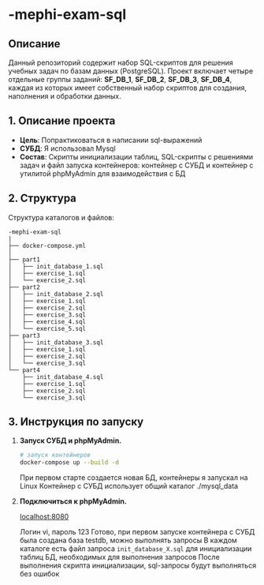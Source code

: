 # -mephi-exam-sql

## Описание

Данный репозиторий содержит набор SQL-скриптов для решения учебных задач по базам данных (PostgreSQL). 
Проект включает четыре отдельные группы заданий: **SF\_DB\_1**, **SF\_DB\_2**, **SF\_DB\_3**, **SF\_DB\_4**, каждая из которых имеет собственный набор скриптов для создания, наполнения и обработки данных.

## 1. Описание проекта

- **Цель**: Попрактиковаться в написании sql-выражений
- **СУБД**: Я использовал Mysql
- **Состав**: Скрипты инициализации таблиц, SQL-скрипты с решениями задач и файл запуска контейнеров: контейнер с СУБД и контейнер с утилитой phpMyAdmin для взаимодействия с БД

## 2. Структура

Структура каталогов и файлов:

```
-mephi-exam-sql
|
├── docker-compose.yml
│  
├── part1
│   ├── init_database_1.sql
│   ├── exercise_1.sql
│   └── exercise_2.sql
├── part2
│   ├── init_database_2.sql
│   ├── exercise_1.sql
│   ├── exercise_2.sql
│   ├── exercise_3.sql
│   ├── exercise_4.sql
│   └── exercise_5.sql
├── part3
│   ├── init_database_3.sql
│   ├── exercise_1.sql
│   ├── exercise_2.sql
│   └── exercise_3.sql
└── part4
    ├── init_database_4.sql
    ├── exercise_1.sql
    ├── exercise_2.sql
    └── exercise_3.sql
```

## 3. Инструкция по запуску

1. **Запуск СУБД и phpMyAdmin.**

   ```bash
   # запуск контейнеров
   docker-compose up --build -d
   ```

   При первом старте создается новая БД, контейнеры я запускал на Linux
   Контейнер с СУБД использует общий каталог ./mysql_data

2. **Подключиться к phpMyAdmin.**

   [localhost:8080](http://localhost:8080/)

   Логин vi, пароль 123
   Готово, при первом запуске контейнера с СУБД была создана база testdb, можно выполнять запросы
   В каждом каталоге есть файл запроса `init_database_X.sql` для инициализации таблиц БД, необходимых для выполнения запросов
   После выполнения скрипта инициализации, sql-запросы будут выполняться без ошибок
